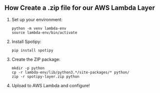 ## How Create a .zip file for our AWS Lambda Layer

1. Set up your environment:

    ```
    python -m venv lambda-env
    source lambda-env/bin/activate
    ```

2. Install Spotipy:

    `pip install spotipy`

3. Create the ZIP package:

    ```
    mkdir -p python
    cp -r lambda-env/lib/python3.*/site-packages/* python/
    zip -r spotipy-layer.zip python
    ```

4. Upload to AWS Lambda and configure!